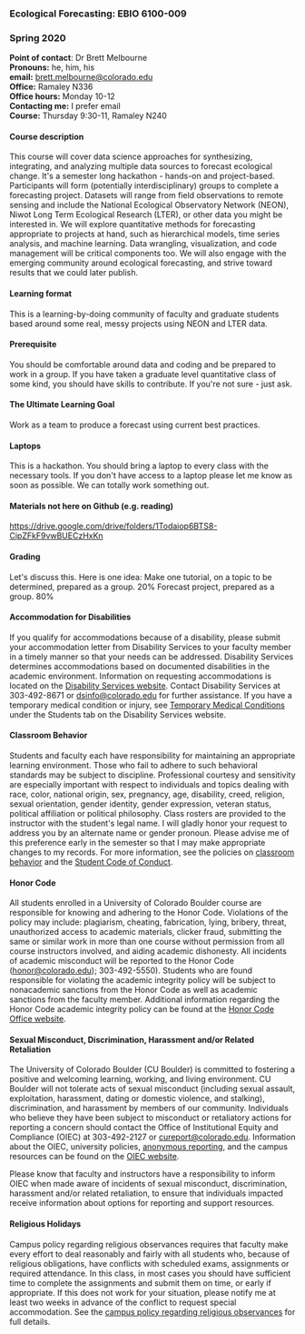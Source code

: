 ### Ecological Forecasting: EBIO 6100-009
### Spring 2020

**Point of contact**: Dr Brett Melbourne\
**Pronouns:** he, him, his\
**email:** brett.melbourne@colorado.edu\
**Office:** Ramaley N336\
**Office hours:** Monday 10-12\
**Contacting me:** I prefer email\
**Course:** Thursday 9:30-11, Ramaley N240

#### Course description
This course will cover data science approaches for synthesizing, integrating, and analyzing multiple data sources to forecast ecological change. It's a semester long hackathon - hands-on and project-based. Participants will form (potentially interdisciplinary) groups to complete a forecasting project. Datasets will range from field observations to remote sensing and include the National Ecological Observatory Network (NEON), Niwot Long Term Ecological Research (LTER), or other data you might be interested in. We will explore quantitative methods for forecasting appropriate to projects at hand, such as hierarchical models, time series analysis, and machine learning. Data wrangling, visualization, and code management will be critical components too. We will also engage with the emerging community around ecological forecasting, and strive toward results that we could later publish.

#### Learning format
This is a learning-by-doing community of faculty and graduate students based around some real, messy projects using NEON and LTER data.

#### Prerequisite
You should be comfortable around data and coding and be prepared to work in a group. If you have taken a graduate level quantitative class of some kind, you should have skills to contribute. If you're not sure - just ask.

#### The Ultimate Learning Goal
Work as a team to produce a forecast using current best practices.

#### Laptops
This is a hackathon. You should bring a laptop to every class with the necessary tools. If you don't have access to a laptop please let me know as soon as possible. We can totally work something out.

#### Materials not here on Github (e.g. reading)
https://drive.google.com/drive/folders/1Todaiop6BTS8-CipZFkF9vwBUECzHxKn

#### Grading
Let's discuss this. Here is one idea:
Make one tutorial, on a topic to be determined, prepared as a group. 20%
Forecast project, prepared as a group. 80%

#### Accommodation for Disabilities
If you qualify for accommodations because of a disability, please submit your accommodation letter from Disability Services to your faculty member in a timely manner so that your needs can be addressed.  Disability Services determines accommodations based on documented disabilities in the academic environment.  Information on requesting accommodations is located on the [Disability Services website](http://www.colorado.edu/disabilityservices/students). Contact Disability Services at 303-492-8671 or dsinfo@colorado.edu for further assistance.  If you have a temporary medical condition or injury, see [Temporary Medical Conditions](http://www.colorado.edu/disabilityservices/students/temporary-medical-conditions) under the Students tab on the Disability Services website.

#### Classroom Behavior
Students and faculty each have responsibility for maintaining an appropriate learning environment. Those who fail to adhere to such behavioral standards may be subject to discipline. Professional courtesy and sensitivity are especially important with respect to individuals and topics dealing with race, color, national origin, sex, pregnancy, age, disability, creed, religion, sexual orientation, gender identity, gender expression, veteran status, political affiliation or political philosophy.  Class rosters are provided to the instructor with the student's legal name. I will gladly honor your request to address you by an alternate name or gender pronoun. Please advise me of this preference early in the semester so that I may make appropriate changes to my records.  For more information, see the policies on [classroom behavior](http://www.colorado.edu/policies/student-classroom-and-course-related-behavior) and the [Student Code of Conduct](http://www.colorado.edu/osccr/).

#### Honor Code
All students enrolled in a University of Colorado Boulder course are responsible for knowing and adhering to the Honor Code. Violations of the policy may include: plagiarism, cheating, fabrication, lying, bribery, threat, unauthorized access to academic materials, clicker fraud, submitting the same or similar work in more than one course without permission from all course instructors involved, and aiding academic dishonesty. All incidents of academic misconduct will be reported to the Honor Code (honor@colorado.edu); 303-492-5550). Students who are found responsible for violating the academic integrity policy will be subject to nonacademic sanctions from the Honor Code as well as academic sanctions from the faculty member. Additional information regarding the Honor Code academic integrity policy can be found at the [Honor Code Office website](https://www.colorado.edu/osccr/honor-code).

#### Sexual Misconduct, Discrimination, Harassment and/or Related Retaliation
The University of Colorado Boulder (CU Boulder) is committed to fostering a positive and welcoming learning, working, and living environment. CU Boulder will not tolerate acts of sexual misconduct (including sexual assault, exploitation, harassment, dating or domestic violence, and stalking), discrimination, and harassment by members of our community. Individuals who believe they have been subject to misconduct or retaliatory actions for reporting a concern should contact the Office of Institutional Equity and Compliance (OIEC) at 303-492-2127 or cureport@colorado.edu. Information about the OIEC, university policies, [anonymous reporting](https://cuboulder.qualtrics.com/jfe/form/SV_0PnqVK4kkIJIZnf), and the campus resources can be found on the [OIEC website](http://www.colorado.edu/institutionalequity/).

Please know that faculty and instructors have a responsibility to inform OIEC when made aware of incidents of sexual misconduct, discrimination, harassment and/or related retaliation, to ensure that individuals impacted receive information about options for reporting and support resources.

#### Religious Holidays
Campus policy regarding religious observances requires that faculty make every effort to deal reasonably and fairly with all students who, because of religious obligations, have conflicts with scheduled exams, assignments or required attendance. In this class, in most cases you should have sufficient time to complete the assignments and submit them on time, or early if appropriate. If this does not work for your situation, please notify me at least two weeks in advance of the conflict to request special accommodation. See the [campus policy regarding religious observances](http://www.colorado.edu/policies/observance-religious-holidays-and-absences-classes-andor-exams) for full details.
